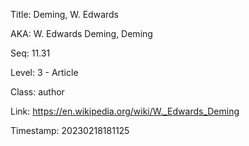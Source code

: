 Title:  Deming, W. Edwards

AKA:    W. Edwards Deming, Deming

Seq:    11.31

Level:  3 - Article

Class:  author

Link:   https://en.wikipedia.org/wiki/W._Edwards_Deming

Timestamp: 20230218181125
